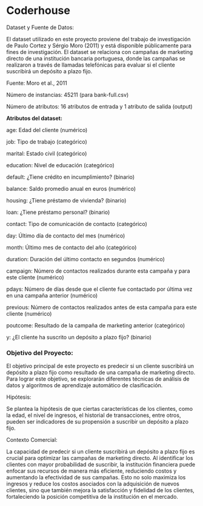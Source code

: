 # Coderhouse

Dataset y Fuente de Datos:

El dataset utilizado en este proyecto proviene del trabajo de investigación de Paulo Cortez y Sérgio Moro (2011) y está disponible públicamente para fines de investigación. El dataset se relaciona con campañas de marketing directo de una institución bancaria portuguesa, donde las campañas se realizaron a través de llamadas telefónicas para evaluar si el cliente suscribirá un depósito a plazo fijo.

Fuente: Moro et al., 2011

Número de instancias: 45211 (para bank-full.csv)

Número de atributos: 16 atributos de entrada y 1 atributo de salida (output)

**Atributos del dataset:**

age: Edad del cliente (numérico)

job: Tipo de trabajo (categórico)

marital: Estado civil (categórico)

education: Nivel de educación (categórico)

default: ¿Tiene crédito en incumplimiento? (binario)

balance: Saldo promedio anual en euros (numérico)

housing: ¿Tiene préstamo de vivienda? (binario)

loan: ¿Tiene préstamo personal? (binario)

contact: Tipo de comunicación de contacto (categórico)

day: Último día de contacto del mes (numérico)

month: Último mes de contacto del año (categórico)

duration: Duración del último contacto en segundos (numérico)

campaign: Número de contactos realizados durante esta campaña y para este cliente (numérico)

pdays: Número de días desde que el cliente fue contactado por última vez en una campaña anterior (numérico)

previous: Número de contactos realizados antes de esta campaña para este cliente (numérico)

poutcome: Resultado de la campaña de marketing anterior (categórico)

y: ¿El cliente ha suscrito un depósito a plazo fijo? (binario)

### **Objetivo del Proyecto:**

El objetivo principal de este proyecto es predecir si un cliente suscribirá un depósito a plazo fijo como resultado de una campaña de marketing directo. Para lograr este objetivo, se explorarán diferentes técnicas de análisis de datos y algoritmos de aprendizaje automático de clasificación.

Hipótesis:

Se plantea la hipótesis de que ciertas características de los clientes, como la edad, el nivel de ingresos, el historial de transacciones, entre otros, pueden ser indicadores de su propensión a suscribir un depósito a plazo fijo.

Contexto Comercial:

La capacidad de predecir si un cliente suscribirá un depósito a plazo fijo es crucial para optimizar las campañas de marketing directo. Al identificar los clientes con mayor probabilidad de suscribir, la institución financiera puede enfocar sus recursos de manera más eficiente, reduciendo costos y aumentando la efectividad de sus campañas. Esto no solo maximiza los ingresos y reduce los costos asociados con la adquisición de nuevos clientes, sino que también mejora la satisfacción y fidelidad de los clientes, fortaleciendo la posición competitiva de la institución en el mercado.
